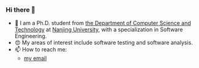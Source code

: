 ### Hi there 👋

- 🔭 I am a Ph.D. student from [the Department of Computer Science and Technology](https://cs.nju.edu.cn/main.htm) at [Nanjing University](https://njunju.nju.edu.cn/EN/main.htm), with a specialization in Software Engineering. 
- 😍 My areas of interest include software testing and software analysis.
- 📫 How to reach me: 
  - [my email](xizheyin@smail.nju.edu.cn)

